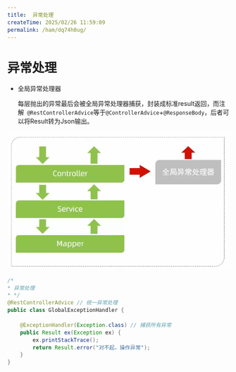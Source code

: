 ```yaml
---
title:  异常处理
createTime: 2025/02/26 11:59:09
permalink: /ham/dq74h0ug/
---
```

# 异常处理

- 全局异常处理器
  
  每层抛出的异常最后会被全局异常处理器捕获，封装成标准result返回，而注解`
  @RestControllerAdvice`等于`@ControllerAdvice`+`@ResponseBody`，后者可以将Result转为Json输出。

![](../../../.vuepress/public/hamimg/2025-02-21-11-08-01-image.png)

```java
/*
* 异常处理
* */
@RestControllerAdvice // 统一异常处理
public class GlobalExceptionHandler {

    @ExceptionHandler(Exception.class) // 捕获所有异常
    public Result ex(Exception ex) {
        ex.printStackTrace();
        return Result.error("对不起，操作异常");
    }
}
```
